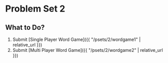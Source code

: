 # Problem Set 2

## What to Do?

1.  Submit [Single Player Word Game]({{ "/psets/2/wordgame1" | relative_url }})
2.  Submit [Multi Player Word Game]({{ "/psets/2/wordgame2" | relative_url }})








